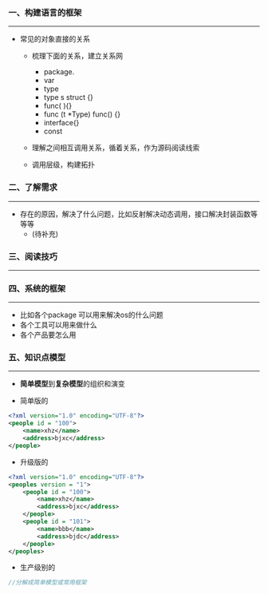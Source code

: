 ### 一、构建语言的框架

***

* 常见的对象直接的关系

  * 梳理下面的关系，建立关系网
    * package.
    * var
    * type
    * type s struct {}
    * func( ){} 
    * func (t *Type) func() {}
    * interface{}
    * const

  * 理解之间相互调用关系，循着关系，作为源码阅读线索
  * 调用层级，构建拓扑

### 二、了解需求

***

* 存在的原因，解决了什么问题，比如反射解决动态调用，接口解决封装函数等等等
  * (待补充)



### 三、阅读技巧

***





### 四、系统的框架

***

* 比如各个package 可以用来解决os的什么问题
* 各个工具可以用来做什么
* 各个产品要怎么用



### 五、知识点模型

***

* **简单模型**到**复杂模型**的组织和演变

* 简单版的

```xml
<?xml version="1.0" encoding="UTF-8"?>
<people id = "100">
    <name>xhz</name>
    <address>bjxc</address>
</people>
```

* 升级版的

```xml
<?xml version="1.0" encoding="UTF-8"?>
<peoples version = "1">
    <people id = "100">
        <name>xhz</name>
        <address>bjxc</address>
    </people>
    <people id = "101">
        <name>bbb</name>
        <address>bjdc</address>
    </people>
</peoples>
```

* 生产级别的

```go
//分解成简单模型或常用框架
```

